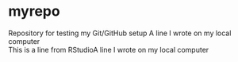 # myrepo
Repository for testing my Git/GitHub setup
A line I wrote on my local computer  
This is a line from RStudioA line I wrote on my local computer  

